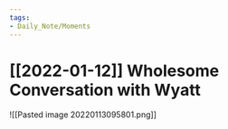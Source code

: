 ```yaml
---
tags:
- Daily_Note/Moments
---
```


# [[2022-01-12]] Wholesome Conversation with Wyatt



![[Pasted image 20220113095801.png]]